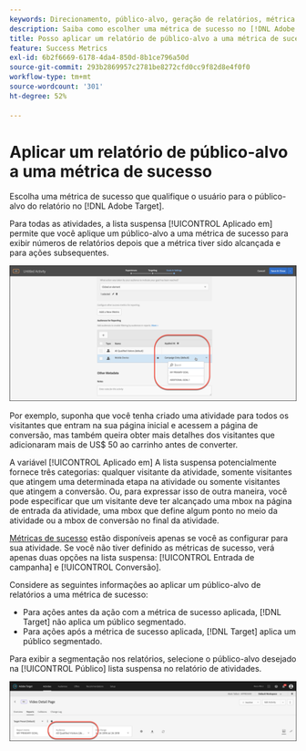 ```yaml
---
keywords: Direcionamento, público-alvo, geração de relatórios, métrica de sucesso
description: Saiba como escolher uma métrica de sucesso no [!DNL Adobe Target] que qualifica o usuário para o público-alvo do relatório.
title: Posso aplicar um relatório de público-alvo a uma métrica de sucesso?
feature: Success Metrics
exl-id: 6b2f6669-6178-4da4-850d-8b1ce796a50d
source-git-commit: 293b2869957c2781be8272cfd0cc9f82d8e4f0f0
workflow-type: tm+mt
source-wordcount: '301'
ht-degree: 52%

---
```


# Aplicar um relatório de público-alvo a uma métrica de sucesso

Escolha uma métrica de sucesso que qualifique o usuário para o público-alvo do relatório no [!DNL Adobe Target].

Para todas as atividades, a lista suspensa [!UICONTROL Aplicado em] permite que você aplique um público-alvo a uma métrica de sucesso para exibir números de relatórios depois que a métrica tiver sido alcançada e para ações subsequentes.

![imagem success_metric](assets/success_metric.png)

Por exemplo, suponha que você tenha criado uma atividade para todos os visitantes que entram na sua página inicial e acessem a página de conversão, mas também queira obter mais detalhes dos visitantes que adicionaram mais de US$ 50 ao carrinho antes de converter.

A variável [!UICONTROL Aplicado em] A lista suspensa potencialmente fornece três categorias: qualquer visitante da atividade, somente visitantes que atingem uma determinada etapa na atividade ou somente visitantes que atingem a conversão. Ou, para expressar isso de outra maneira, você pode especificar que um visitante deve ter alcançado uma mbox na página de entrada da atividade, uma mbox que define algum ponto no meio da atividade ou a mbox de conversão no final da atividade.

[Métricas de sucesso](/help/main/c-activities/r-success-metrics/success-metrics.md#reference_D011575C85DA48E989A244593D9B9924) estão disponíveis apenas se você as configurar para sua atividade. Se você não tiver definido as métricas de sucesso, verá apenas duas opções na lista suspensa: [!UICONTROL Entrada de campanha] e [!UICONTROL Conversão].

Considere as seguintes informações ao aplicar um público-alvo de relatórios a uma métrica de sucesso:

* Para ações antes da ação com a métrica de sucesso aplicada, [!DNL Target] não aplica um público segmentado.
* Para ações após a métrica de sucesso aplicada, [!DNL Target] aplica um público segmentado.

Para exibir a segmentação nos relatórios, selecione o público-alvo desejado na [!UICONTROL Público] lista suspensa no relatório de atividades.

![imagem reporting_audience_dropdown](assets/reporting_audience_dropdown.png)
